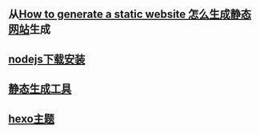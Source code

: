 ## 从[How to generate a static website 怎么生成静态网站](https://github.com/dongguangming/How-to-generate-a-static-website)生成
## [nodejs下载安装](http://nodejs.cn/download/)
## [静态生成工具](https://hexo.io/)
## [hexo主题](https://fluid-dev.github.io/hexo-fluid-docs/)


